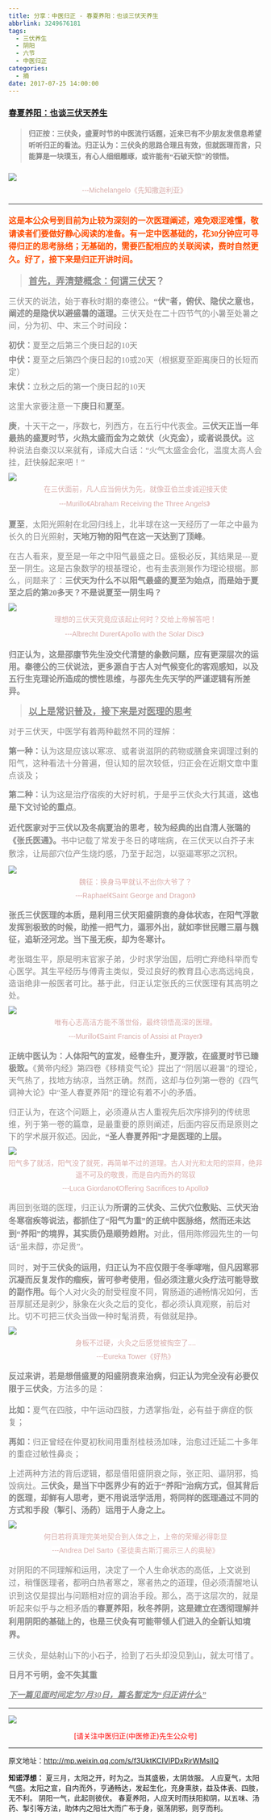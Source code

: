 ```yaml
---
title: 分享：中医归正 - 春夏养阳：也谈三伏天养生
abbrlink: 3249676181
tags:
  - 三伏养生
  - 阴阳
  - 六节
  - 中医归正
categories:
  - 摘
date: 2017-07-25 14:00:00
---
```

###  [春夏养阳：也谈三伏天养生](http://mp.weixin.qq.com/s/f3UktKCIVlPDxRjrWMsIlQ "跳转至原文")

<div class="rich_media_content ">
                    <blockquote><p style="margin-top: 20px; margin-bottom: 20px;"><strong style="font-size: 14px; line-height: 1.6;"><span style="font-family: 仿宋; color: rgb(136, 136, 136);">归正按：三伏灸，盛夏时节的中医流行话题，近来已有不少朋友发信息希望听听归正的看法。归正认为：三伏灸的思路合理且有效，但就医理而言，只能算是一块璞玉，有心人细细雕琢，或许能有“石破天惊”的领悟。</span></strong></p></blockquote><p style="margin-top: 5px; margin-bottom: 5px;"><img style="clear: both; display: block; margin:auto;" src="https://ws1.sinaimg.cn/mw690/8bf740e1gy1fhx2uo3bntj20hs0bc0tn.jpg" class="" data-ratio="0.6373333333333333" data-w="750" style="line-height: 1.6;"  /></p><p style="margin-top: 5px; margin-bottom: 15px; white-space: normal; text-align: center;"><span style="color: rgb(215, 171, 169); font-family: Arial, 宋体; font-size: 14px; line-height: 22.399999618530273px; background-color: rgb(255, 255, 255);">---Michelangelo《先知撒迦利亚》</span><span style="color: rgb(136, 136, 136); font-family: 仿宋; font-size: 16px; line-height: 1.6;">&nbsp;</span></p><hr  /><p style="margin-top: 20px; margin-bottom: 15px; white-space: normal; text-align: left;"><span style="color: rgb(136, 136, 136); font-family: 仿宋; font-size: 16px; line-height: 1.6;"></span><span style="color: rgb(255, 76, 0);"><strong style="line-height: 1.6;"><span style="font-family: 仿宋; font-size: 16px; text-align: center;">这是本公众号到目前为止较为深刻的一次医理阐述，难免艰涩难懂，敬请读者们要做好静心阅读的准备。有一定中医基础的，花30分钟应可寻得归正的思考脉络；无基础的，需要匹配相应的关联阅读，费时自然更久。好了，接下来是归正开讲时间。</span></strong></span></p><blockquote><p style="margin-top: 15px; margin-bottom: 15px;"><span style="font-size: 18px;"><span style="text-decoration: underline;"><strong><span style="text-decoration: underline; color: rgb(136, 136, 136); font-family: 仿宋; text-align: center;">首先，弄清楚概念：何谓三伏天</span></strong></span><span style="text-decoration: none;"><strong><span style="text-decoration: none; color: rgb(136, 136, 136); font-family: 仿宋; text-align: center;">？</span></strong></span></span></p></blockquote><p style="margin-top: 15px; margin-bottom: 15px;"><span style="color: rgb(136, 136, 136); font-family: 仿宋; font-size: 16px; text-align: center;">三伏天的说法，始于春秋时期的秦德公。<strong>“伏”者，俯伏、隐伏之意也，阐述的是隐伏以避盛暑的道理。</strong>三伏天处在二十四节气的小暑至处暑之间，分为初、中、末三个时间段：</span></p><p style="margin-top: 15px; margin-bottom: 5px;"><strong><span style="color: rgb(136, 136, 136); font-family: 仿宋; font-size: 16px; text-align: center;">初伏：</span></strong><span style="color: rgb(136, 136, 136); font-family: 仿宋; font-size: 16px; text-align: center;">夏至之后第三个庚日起的10天</span></p><p style="margin-top: 5px; margin-bottom: 5px;"><strong><span style="color: rgb(136, 136, 136); font-family: 仿宋; font-size: 16px; text-align: center;">中伏：</span></strong><span style="color: rgb(136, 136, 136); font-family: 仿宋; font-size: 16px; text-align: center;">夏至之后第四个庚日起的10或20天（根据夏至距离庚日的长短而定）</span></p><p style="margin-top: 5px; margin-bottom: 5px;"><strong><span style="color: rgb(136, 136, 136); font-family: 仿宋; font-size: 16px; text-align: center;">末伏：</span></strong><span style="color: rgb(136, 136, 136); font-family: 仿宋; font-size: 16px; text-align: center;">立秋之后的第一个庚日起的10天</span></p><p style="margin-top: 15px; margin-bottom: 15px;"><span style="color: rgb(136, 136, 136); font-family: 仿宋; font-size: 16px; text-align: center;">这里大家要注意一下<strong>庚日</strong>和<strong>夏至</strong>。</span></p><p style="margin-top: 10px; margin-bottom: 10px;"><strong><span style="color: rgb(136, 136, 136); font-family: 仿宋; font-size: 16px; text-align: center;">庚</span></strong><span style="color: rgb(136, 136, 136); font-family: 仿宋; font-size: 16px; text-align: center;">，十天干之一，序数七，列西方，在五行中代表金。<strong>三伏天正当一年最热的盛夏时节，火热太盛而金为之敛伏（火克金），或者说畏伏。</strong>这种说法自秦汉以来就有，译成大白话：“火气太盛金会化，温度太高人会挂，赶快躲起来吧！”</span></p><p style="margin-top: 10px; margin-bottom: 5px;"><img style="clear: both; display: block; margin:auto;" src="https://ws1.sinaimg.cn/mw690/8bf740e1gy1fhx2uo22l1j20hs0bgjsj.jpg" class="" data-ratio="0.64375" data-w="640" style="line-height: 1.6;"  /></p><p style="margin-top: 5px; margin-bottom: 5px; white-space: normal; text-align: center;"><span style="color: rgb(215, 171, 169); font-family: Arial, 宋体; font-size: 14px; line-height: 22.399999618530273px; background-color: rgb(255, 255, 255);">在三伏面前，凡人应当俯伏为先，就像亚伯兰虔诚迎接天使</span></p><p style="margin-top: 5px; margin-bottom: 15px; white-space: normal; text-align: center;"><span style="color: rgb(215, 171, 169); font-family: Arial, 宋体; font-size: 14px; line-height: 22.399999618530273px; background-color: rgb(255, 255, 255);">---Murillo《Abraham Receiving the Three Angels》</span><span style="color: rgb(136, 136, 136); font-family: 仿宋; font-size: 16px; line-height: 1.6;">&nbsp;</span></p><p style="margin-top: 15px; margin-bottom: 15px;"><strong><span style="color: rgb(136, 136, 136); font-family: 仿宋; font-size: 16px; text-align: center;">夏至</span></strong><span style="color: rgb(136, 136, 136); font-family: 仿宋; font-size: 16px; text-align: center;">，太阳光照射在北回归线上，北半球在这一天经历了一年之中最为长久的日光照射，<strong>天地万物的阳气在这一天达到了顶峰</strong>。</span></p><p style="margin-top: 15px; margin-bottom: 10px;"><span style="color: rgb(136, 136, 136); font-family: 仿宋; font-size: 16px; text-align: center;">在古人看来，夏至是一年之中阳气最盛之日。盛极必反，其结果是---夏至一阴生。这是古象数学的根基理论，也有圭表测景作为理论根椐。那么，问题来了：<strong>三伏天为什么不以阳气最盛的夏至为始点，而是始于夏至之后的第20多天？不是说夏至一阴生吗？</strong></span></p><p style="margin-top: 10px; margin-bottom: 5px;"><img style="clear: both; display: block; margin:auto;" src="https://ws1.sinaimg.cn/mw690/8bf740e1gy1fhx2uoe2r7j20ft0cwmzc.jpg" class="" data-ratio="0.819614711033275" data-w="571" style="line-height: 1.6;"  /></p><p style="margin-top: 5px; margin-bottom: 5px; white-space: normal; text-align: center;"><span style="color: rgb(215, 171, 169); font-family: Arial, 宋体; font-size: 14px; line-height: 22.399999618530273px; background-color: rgb(255, 255, 255);">理想的三伏天究竟应该起止何时？交给上帝解答吧！</span></p><p style="margin-top: 5px; margin-bottom: 15px; white-space: normal; text-align: center;"><span style="color: rgb(215, 171, 169); font-family: Arial, 宋体; font-size: 14px; line-height: 22.399999618530273px; background-color: rgb(255, 255, 255);">---Albrecht Durer《Apollo with the Solar Disc》</span><span style="line-height: 1.6; color: rgb(136, 136, 136); font-family: 仿宋; font-size: 16px;">&nbsp;</span></p><p style="margin-top: 15px; margin-bottom: 15px;"><strong><span style="color: rgb(136, 136, 136); font-family: 仿宋; font-size: 16px; text-align: center;">归正认为，这是邵康节先生没交代清楚的象数问题，应有更深层次的运用。秦德公的三伏说法，更多源自于古人对气候变化的客观感知，以及五行生克理论所造成的惯性思维，与邵先生先天学的严谨逻辑有所差异。</span></strong></p><blockquote><p style="margin-top: 15px; margin-bottom: 15px;"><span style="text-decoration: underline; font-size: 18px;"><strong><span style="text-decoration: underline; color: rgb(136, 136, 136); font-family: 仿宋; text-align: center;">以上是常识普及，接下来是对</span></strong><strong><span style="text-decoration: underline; color: rgb(136, 136, 136); font-family: 仿宋; text-align: center;">医理的思考</span></strong></span></p></blockquote><p style="margin-top: 15px; margin-bottom: 15px;"><span style="color: rgb(136, 136, 136); font-family: 仿宋; font-size: 16px; text-align: center;">对于三伏天，中医学有着两种截然不同的理解：</span></p><p style="margin-top: 15px; margin-bottom: 15px;"><strong><span style="color: rgb(136, 136, 136); font-family: 仿宋; font-size: 16px; text-align: center;">第一种：</span></strong><span style="color: rgb(136, 136, 136); font-family: 仿宋; font-size: 16px; text-align: center;">认为这是应该以寒凉、或者说滋阴的药物或膳食来调理过剩的阳气，这种看法十分普遍，但认知的层次较低，归正会在近期文章中重点谈及；</span></p><p style="margin-top: 15px; margin-bottom: 15px;"><strong><span style="color: rgb(136, 136, 136); font-family: 仿宋; font-size: 16px; text-align: center; line-height: 1.6;">第二种：</span></strong><span style="color: rgb(136, 136, 136); font-family: 仿宋; font-size: 16px; text-align: center; line-height: 1.6;">认为这是治疗宿疾的大好时机，于是乎三伏灸大行其道，<strong>这也是下文讨论的重点</strong>。</span></p><p style="margin-top: 15px; margin-bottom: 10px;"><strong><span style="color: rgb(136, 136, 136); font-family: 仿宋; font-size: 16px; text-align: center; line-height: 1.6;">近代医家对于三伏以及冬病夏治的思考，较为经典的出自清人张璐的《张氏医通》。</span></strong><span style="color: rgb(136, 136, 136); font-family: 仿宋; font-size: 16px; text-align: center; line-height: 1.6;">书中记载了常发于冬日的哮喘病，在三伏天以白芥子末敷涂，让局部穴位产生烧灼感，乃至于起泡，以驱逼寒邪之沉积。</span></p><p style="margin-top: 10px; margin-bottom: 5px;"><img style="clear: both; display: block; margin:auto;" src="https://ws1.sinaimg.cn/mw690/8bf740e1gy1fhx2uogemlj20hs0ik0ur.jpg" class="" data-ratio="1.044" data-w="750" style="line-height: 1.6;"  /></p><p style="margin-top: 5px; margin-bottom: 5px; white-space: normal; text-align: center;"><span style="color: rgb(215, 171, 169); font-family: Arial, 宋体; font-size: 14px; line-height: 22.399999618530273px; background-color: rgb(255, 255, 255);">魏征：换身马甲就认不出你大爷了？</span></p><p style="margin-top: 5px; margin-bottom: 15px; white-space: normal; text-align: center;"><span style="color: rgb(215, 171, 169); font-family: Arial, 宋体; font-size: 14px; line-height: 22.399999618530273px; background-color: rgb(255, 255, 255);">---Raphael《Saint George and Dragon》</span></p><p style="margin-top: 15px; margin-bottom: 15px;"><span style="color: rgb(136, 136, 136); font-family: 仿宋; font-size: 16px; text-align: center;"><strong style="color: rgb(136, 136, 136); font-family: 仿宋; font-size: 16px; text-align: center; white-space: normal;">张氏三伏医理的本质，是利用三伏天阳盛阴衰的身体状态，在阳气浮散发挥到极致的时候，助推一把气力，逼邪外出，就如李世民赠三扇与魏征，追斩泾河龙。当下虽无疾，却为冬寒计。</strong></span></p><p style="margin-top: 15px; margin-bottom: 10px;"><span style="color: rgb(136, 136, 136); font-family: 仿宋; font-size: 16px; text-align: center;">考张璐生平，原是明末官家子弟，少时求学治国，后明亡弃绝科举而专心医学。其生平经历与傅青主类似，受过良好的教育且心志高远纯良，造诣绝非一般医者可比。基于此，归正认定张氏的三伏医理有其高明之处。</span></p><p style="margin-top: 10px; margin-bottom: 5px;"><img style="clear: both; display: block; margin:auto;" src="https://ws1.sinaimg.cn/mw690/8bf740e1gy1fhx2unv2s9j20hs0euaai.jpg" class="" data-ratio="0.8343711083437111" data-w="803" style="line-height: 1.6;"  /></p><p style="margin-top: 5px; margin-bottom: 5px; white-space: normal; text-align: center;"><span style="color: rgb(215, 171, 169); font-family: Arial, 宋体; font-size: 14px; line-height: 22.399999618530273px; background-color: rgb(255, 255, 255);">唯有心志高洁方能不落世俗，最终领悟高深的医理。</span></p><p style="margin-top: 5px; margin-bottom: 15px; white-space: normal; text-align: center;"><span style="color: rgb(215, 171, 169); font-family: Arial, 宋体; font-size: 14px; line-height: 22.399999618530273px; background-color: rgb(255, 255, 255);">---<span style="color: rgb(215, 171, 169); font-family: Arial, 宋体; font-size: 14px; line-height: 22.399999618530273px; text-align: center;  background-color: rgb(255, 255, 255);">Murillo</span>《Saint Francis of Assisi at Prayer》</span></p><p style="margin-top: 15px; margin-bottom: 15px;"><strong><span style="color: rgb(136, 136, 136); font-family: 仿宋; font-size: 16px; text-align: center;">正统中医认为：人体阳气的宣发，经春生升，夏浮散，在盛夏时节已臻极致。</span></strong><span style="color: rgb(136, 136, 136); font-family: 仿宋; font-size: 16px; text-align: center;">《黄帝内经》第四卷《移精变气论》提出了“阴居以避暑”的理论，天气热了，找地方纳凉，当然正确。然而，这却与位列第一卷的《四气调神大论》中“圣人春夏养阳”的理论有着不小的矛盾。</span></p><p style="margin-top: 15px; margin-bottom: 10px;"><span style="color: rgb(136, 136, 136); font-family: 仿宋; font-size: 16px; text-align: center;">归正认为，在这个问题上，必须遵从古人重视先后次序排列的传统思维，列于第一卷的篇章，是最重要的原则阐述，后面内容反而是原则之下的学术展开叙述。因此，<strong>“圣人春夏养阳”才是医理的上层。</strong></span></p><p style="margin-top: 10px; margin-bottom: 5px;"><img style="clear: both; display: block; margin:auto;" src="https://ws1.sinaimg.cn/mw690/8bf740e1gy1fhx2uo0f90j20hs0cn0ts.jpg" class="" data-ratio="0.7106666666666667" data-w="750" style="line-height: 1.6;"  /></p><p style="margin-top: 5px; margin-bottom: 5px; white-space: normal; text-align: center;"><span style="color: rgb(215, 171, 169); font-family: Arial, 宋体; font-size: 14px; line-height: 22.399999618530273px; background-color: rgb(255, 255, 255);">阳气多了就活，阳气没了就死，再简单不过的道理。古人对光和太阳的崇拜，绝非遥不可及的敬畏，而是自内而外的驾驭</span></p><p style="margin-top: 5px; margin-bottom: 15px; white-space: normal; text-align: center;"><span style="color: rgb(215, 171, 169); font-family: Arial, 宋体; font-size: 14px; line-height: 22.399999618530273px; background-color: rgb(255, 255, 255);">---Luca Giordano《Offering Sacrifices to Apollo》</span></p><p style="margin-top: 15px; margin-bottom: 15px;"><span style="color: rgb(136, 136, 136); font-family: 仿宋; font-size: 16px; text-align: center; line-height: 1.6;">再回到张璐的医理，归正认为<strong>所谓的三伏灸、三伏穴位敷贴、三伏天治冬寒宿疾等说法，都抓住了“阳气为重”的正统中医脉络，然而还未达到“养阳”的境界，其实质仍是顺势趋附。</strong>对此，借用陈修园先生的一句话“虽未醇，亦足贵”。</span><br  /><span style="color: rgb(136, 136, 136); font-family: 仿宋; font-size: 16px; text-align: center;"></span></p><p style="margin-top: 15px; margin-bottom: 10px;"><span style="color: rgb(136, 136, 136); font-family: 仿宋; font-size: 16px; text-align: center;">同时，</span><strong><span style="color: rgb(136, 136, 136); font-family: 仿宋; font-size: 16px; text-align: center;">对于三伏灸的运用，归正认为不应仅限于冬季哮喘，但凡因寒邪沉凝而反复发作的痼疾，皆可参考使用，但必须注意火灸疗法可能导致的副作用。</span></strong><span style="color: rgb(136, 136, 136); font-family: 仿宋; font-size: 16px; text-align: center;">每个人对火灸的耐受程度不同，胃肠道的通畅情况如何，舌苔厚腻还是剥少，脉象在火灸之后的变化，都必须认真观察，前后对比。切不可把三伏灸当做一种时髦消费，有做就是挣。</span></p><p style="margin-top: 10px; margin-bottom: 5px;"><img style="clear: both; display: block; margin:auto;" src="https://ws1.sinaimg.cn/mw690/8bf740e1gy1fhx2uo3xlgj20hs0lvtak.jpg" class="" data-ratio="1.2293333333333334" data-w="750" style="line-height: 1.6;"  /></p><p style="margin-top: 5px; margin-bottom: 5px; white-space: normal; text-align: center;"><span style="color: rgb(215, 171, 169); font-family: Arial, 宋体; font-size: 14px; line-height: 22.399999618530273px; background-color: rgb(255, 255, 255);">身板不过硬，火灸之后感觉被掏空了....</span></p><p style="margin-top: 5px; margin-bottom: 15px; white-space: normal; text-align: center;"><span style="color: rgb(215, 171, 169); font-family: Arial, 宋体; font-size: 14px; line-height: 22.399999618530273px; background-color: rgb(255, 255, 255);">---Eureka Tower《好热》</span></p><p style="margin-top: 15px; margin-bottom: 15px;"><strong style="line-height: 1.6;"><span style="color: rgb(136, 136, 136); font-family: 仿宋; font-size: 16px; text-align: center;">反过来讲，若是想借盛夏的阳盛阴衰来治病，归正认为完全没有必要仅限于三伏灸</span></strong><span style="line-height: 1.6; color: rgb(136, 136, 136); font-family: 仿宋; font-size: 16px; text-align: center;">，方法多的是：</span><br  /><span style="color: rgb(136, 136, 136); font-family: 仿宋; font-size: 16px; text-align: center;"></span></p><p style="margin-top: 15px; margin-bottom: 15px;"><strong><span style="color: rgb(136, 136, 136); font-family: 仿宋; font-size: 16px; text-align: center;">比如：</span></strong><span style="color: rgb(136, 136, 136); font-family: 仿宋; font-size: 16px; text-align: center;">夏气在四肢，中午运动四肢，力透掌指/趾，必有益于痹症的恢复；</span></p><p style="margin-top: 15px; margin-bottom: 15px;"><strong><span style="color: rgb(136, 136, 136); font-family: 仿宋; font-size: 16px; text-align: center;">再如：</span></strong><span style="color: rgb(136, 136, 136); font-family: 仿宋; font-size: 16px; text-align: center;">归正曾经在仲夏初秋间用重剂桂枝汤加味，治愈过迁延二十多年的重症过敏性鼻炎；</span></p><p style="margin-top: 15px; margin-bottom: 10px;"><span style="color: rgb(136, 136, 136); font-family: 仿宋; font-size: 16px; text-align: center;">上述两种方法的背后逻辑，都是借阳盛阴衰之际，张正阳、逼阴邪，捣毁病灶。<strong>三伏灸，是当下中医界少有的近于“养阳”治病方式，但其背后的医理，却鲜有人思考，更不用说活学活用，将同样的医理通过不同的方式和手段（掣引、汤药）运用于人身之上。</strong></span></p><p style="margin-top: 10px; margin-bottom: 5px;"><img style="clear: both; display: block; margin:auto;" src="https://ws1.sinaimg.cn/mw690/8bf740e1gy1fhx2unxvikj20hs085t8y.jpg" class="" data-ratio="0.4573333333333333" data-w="750" style="line-height: 1.6;"  /></p><p style="margin-top: 5px; margin-bottom: 5px; white-space: normal; text-align: center;"><span style="color: rgb(215, 171, 169); font-family: Arial, 宋体; font-size: 14px; line-height: 22.399999618530273px; background-color: rgb(255, 255, 255);">何日若将真理完美地契合到人体之上，上帝的荣耀必得彰显</span></p><p style="margin-top: 5px; margin-bottom: 15px; white-space: normal; text-align: center;"><span style="color: rgb(215, 171, 169); font-family: Arial, 宋体; font-size: 14px; line-height: 22.399999618530273px; background-color: rgb(255, 255, 255);">---Andrea Del Sarto《圣徒奥古斯汀揭示三人的奥秘》</span></p><p style="margin-top: 15px; margin-bottom: 15px;"><span style="color: rgb(136, 136, 136); font-family: 仿宋; font-size: 16px; text-align: center; line-height: 1.6;">对阴阳的不同理解和运用，决定了一个人生命状态的高低，上文说到过，稍懂医理者，都明白热者寒之，寒者热之的道理，但必须清醒地认识到这仅是提出与问题相对应的调治手段。那么，高于这层次的，就是听起来似乎与之相矛盾的</span><strong style="color: rgb(136, 136, 136); font-family: 仿宋; font-size: 16px; text-align: center; line-height: 1.6;">春夏养阳，秋冬养阴，这是建立在透彻理解并利用阴阳的基础上的，也是三伏灸有可能带领人们进入的全新认知境界。</strong><br  /></p><p style="margin-top: 15px; margin-bottom: 15px;"><span style="color: rgb(136, 136, 136); font-family: 仿宋; font-size: 16px; text-align: center;">三伏灸，是姑射山下的小石子，捡到了石头却没见到山，就太可惜了。</span></p><p style="margin-top: 15px; margin-bottom: 15px;"><strong><span style="color: rgb(136, 136, 136); font-family: 仿宋; font-size: 16px; text-align: center;">日月不亏明，金不失其重</span></strong></p><p style="margin-top: 15px; margin-bottom: 15px;"><span style="text-decoration: underline;"><strong><span style="text-decoration: underline; color: rgb(136, 136, 136); font-family: 仿宋; font-size: 16px; text-align: center;"><strong style="max-width: 100%; color: rgb(136, 136, 136); font-family: 仿宋; font-size: 16px; white-space: normal; box-sizing: border-box !important; word-wrap: break-word !important; background-color: rgb(255, 255, 255);"><em style="max-width: 100%; box-sizing: border-box !important; word-wrap: break-word !important;">下一篇见面时间定为7月30日，篇名暂定为“归正讲什么”</em></strong></span></strong></span></p><hr  />
					<img style="clear: both; display: block; margin:auto;" src="https://ws1.sinaimg.cn/mw690/8bf740e1gy1fgqt1hfuomj20hs0bzmyp.jpg" /><p style="text-align: center; color: red">[请关注中医归正(中医修正)先生公众号]</p><hr />
                </div>



原文地址：http://mp.weixin.qq.com/s/f3UktKCIVlPDxRjrWMsIlQ


**知诺浮想：**
夏三月，太阳之开，时为之。当其盛极，太阴敛服。
人应夏气，太阳气盛。太阳之宣，自内而外，亨通畅达，发起生化，充身熏肤，益及体表、四肢，无不利。
阴阳一气，此起则彼伏。
春夏养阳，人应天时而扶阳抑阴，以五味、汤药、掣引等方法，助体内之阳壮大而广布于身，驱荡阴邪，则亨而利。

